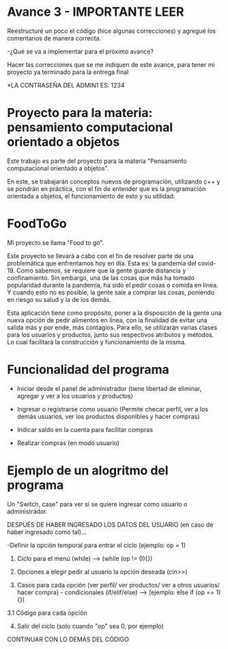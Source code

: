 # Avance 3 - IMPORTANTE LEER
Reestructuré un poco el código (hice algunas correcciones) y agregué los comentarios de manera correcta.

-¿Qué se va a implementar para el próximo avance?

Hacer las correcciones que se me indiquen de este avance, para tener mi proyecto ya terminado para la entrega final

*LA CONTRASEÑA DEL ADMIN1 ES: 1234

# Proyecto para la materia: pensamiento computacional orientado a objetos
Este trabajo es parte del proyecto para la materia "Pensamiento computacional orientado a objetos".

En este, se trabajarán conceptos nuevos de programación, utilizando c++ y se pondrán en práctica, con el fin de entender que es la programación orientada a objetos, el funcionamiento de esto y su utilidad.

# FoodToGo
Mi proyecto se llama "Food to go".

Este proyecto se llevará a cabo con el fin de resolver parte de una problemática que enfrentamos hoy en día. Esta es: la pandemia del covid-19.
Como sabemos, se requiere que la gente guarde distancia y confinamiento. Sin embargo, una de las cosas que más ha tomado popularidad durante la pandemia, ha sido el pedir cosas o comida en línea. Y cuando esto no es posible, la gente sale a comprar las cosas, poniendo en riesgo su salud y la de los demás.

Esta aplicación tiene como propósito, poner a la disposición de la gente una nueva opción de pedir alimentos en línea, con la finalidad de evitar una salida más y por ende, más contagios.
Para ello, se utilizarán varias clases para los usuarios y productos, junto sus respectivos atributos y métodos. Lo cual facilitará la construcción y funcionamiento de la misma.

# Funcionalidad del programa

- Iniciar desde el panel de administrador (tiene libertad de eliminar, agregar y ver a los usuarios y productos)

- Ingresar o registrarse como usuario (Permite checar perfil, ver a los demás usuarios, ver los productos disponibles y hacer compras)

- Indicar saldo en la cuenta para facilitar compras

- Realizar compras (en modo usuario)

# Ejemplo de un alogritmo del programa

Un "Switch, case" para ver si se quiere ingresar como usuario o administrador.

DESPUÉS DE HABER INGRESADO LOS DATOS DEL USUARIO (en caso de haber ingresado como tal)...

-Definir la opción temporal para entrar el ciclo (ejemplo: op = 1)

   1. Ciclo para el menú (while) --> (while (op != 0){})
   
   2. Opciones a elegir
      pedir al usuario la opción deseada (cin>>)
      
   3. Casos para cada opción (ver perfil/ ver productos/ ver a otros usuarios/ hacer compra) - condicionales (if/elif/else) --> (ejemplo:       else if (op == 1){}) 
   
   3.1 Código para cada opción
   
   4. Salir del ciclo (solo cuando "op" sea 0, por ejemplo)

CONTINUAR CON LO DEMÁS DEL CÓDIGO
